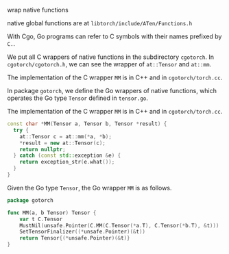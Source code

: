 wrap native functions


native global functions are at
`libtorch/include/ATen/Functions.h`


With Cgo, Go programs can refer to C symbols with their names prefixed by `C.`.


We put all C wrappers of native functions in the subdirectory `cgotorch`.  In
`cgotorch/cgotorch.h`, we can see the wrapper of `at::Tensor` and `at::mm`.

The implementation of the C wrapper `MM` is in C++ and in `cgotorch/torch.cc`.

In package `gotorch`, we define the Go wrappers of native functions, which
operates the Go type `Tensor` defined in `tensor.go`.

The implementation of the C wrapper `MM` is in C++ and in `cgotorch/torch.cc`.

```cpp
const char *MM(Tensor a, Tensor b, Tensor *result) {
  try {
    at::Tensor c = at::mm(*a, *b);
    *result = new at::Tensor(c);
    return nullptr;
  } catch (const std::exception &e) {
    return exception_str(e.what());
  }
}
```

Given the Go type `Tensor`, the Go wrapper `MM` is as follows.

```go
package gotorch

func MM(a, b Tensor) Tensor {
    var t C.Tensor
    MustNil(unsafe.Pointer(C.MM(C.Tensor(*a.T), C.Tensor(*b.T), &t)))
    SetTensorFinalizer((*unsafe.Pointer)(&t))
    return Tensor{(*unsafe.Pointer)(&t)}
}
```

